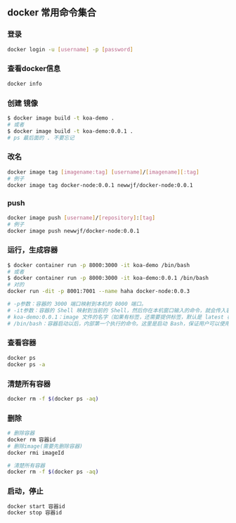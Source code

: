 docker 常用命令集合
------------------------------------

### 登录
```sh
docker login -u [username] -p [password]
```
### 查看docker信息
```sh
docker info
```


### 创建 镜像
```sh
$ docker image build -t koa-demo .
# 或者
$ docker image build -t koa-demo:0.0.1 .
# ps 最后面的 . 不要忘记
```

### 改名
```sh
docker image tag [imagename:tag] [username]/[imagename][:tag]
# 例子
docker image tag docker-node:0.0.1 newwjf/docker-node:0.0.1
```

### push
```sh
docker image push [username]/[repository]:[tag]
# 例子
docker image push newwjf/docker-node:0.0.1
```

### 运行，生成容器
```sh
$ docker container run -p 8000:3000 -it koa-demo /bin/bash
# 或者
$ docker container run -p 8000:3000 -it koa-demo:0.0.1 /bin/bash
# 对的
docker run -dit -p 8001:7001 --name haha docker-node:0.0.3

# -p参数：容器的 3000 端口映射到本机的 8000 端口。
# -it参数：容器的 Shell 映射到当前的 Shell，然后你在本机窗口输入的命令，就会传入容器。
# koa-demo:0.0.1：image 文件的名字（如果有标签，还需要提供标签，默认是 latest 标签）。
# /bin/bash：容器启动以后，内部第一个执行的命令。这里是启动 Bash，保证用户可以使用 Shell。
```

### 查看容器
```sh
docker ps
docker ps -a
```

### 清楚所有容器
```sh
docker rm -f $(docker ps -aq)
```


### 删除

```sh
# 删除容器
docker rm 容器id
# 删除image(需要先删除容器)
docker rmi imageId

# 清楚所有容器
docker rm -f $(docker ps -aq)
```

### 启动，停止
```sh
docker start 容器id
docker stop 容器id
```